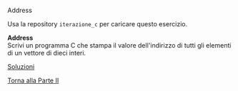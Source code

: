 Address

Usa la repository `iterazione_c` per caricare questo esercizio.

**Address**<br>
Scrivi un programma C che stampa il valore dell'indirizzo di tutti gli elementi
di un vettore di dieci interi.

<a href="https://github.com/FabioZTessitore/laboratorio/tree/master/esercizi/part-ii/cicli">Soluzioni</a>

<a href="/activities/2">Torna alla Parte II</a>
